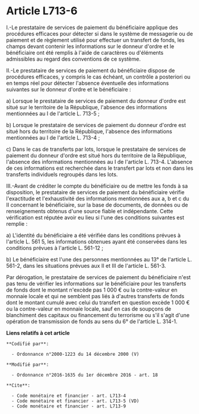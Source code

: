 # Article L713-6

I.-Le prestataire de services de paiement du bénéficiaire applique des  procédures efficaces pour détecter si dans le système
de messagerie ou  de paiement et de règlement utilisé pour effectuer un transfert de  fonds, les champs devant contenir les
informations sur le donneur  d'ordre et le bénéficiaire ont été remplis à l'aide de caractères ou  d'éléments admissibles au
regard des conventions de ce système. 

II.-Le prestataire de services de paiement du bénéficiaire dispose de  procédures efficaces, y compris le cas échéant, un
contrôle a posteriori  ou en temps réel pour détecter l'absence éventuelle des informations  suivantes sur le donneur d'ordre
et le bénéficiaire : 

a) Lorsque le prestataire de services de paiement du donneur d'ordre  est situé sur le territoire de la République, l'absence
des informations  mentionnées au I de l'article L. 713-5 ; 

b)  Lorsque le prestataire de services de paiement du donneur d'ordre est  situé hors du territoire de la République,
l'absence des informations  mentionnées au I de l'article L. 713-4 ; 

c) Dans  le cas de transferts par lots, lorsque le prestataire de services de  paiement du donneur d'ordre est situé hors du
territoire de la  République, l'absence des informations mentionnées au I de l'article L.  713-4. L'absence de ces
informations est recherchée dans le transfert  par lots et non dans les transferts individuels regroupés dans les lots.  

III.-Avant de créditer le compte du bénéficiaire  ou de mettre les fonds à sa disposition, le prestataire de services de
paiement du bénéficiaire vérifie l'exactitude et l'exhaustivité des  informations mentionnées aux a, b et c du II concernant
le bénéficiaire,  sur la base de documents, de données ou de renseignements obtenus d'une  source fiable et indépendante.
Cette vérification est réputée avoir eu  lieu si l'une des conditions suivantes est remplie : 

a) L'identité du bénéficiaire a été vérifiée dans les conditions  prévues à l'article L. 561 5, les informations obtenues
ayant été  conservées dans les conditions prévues à l'article L. 561-12 ; 

b) Le bénéficiaire est l'une des personnes mentionnées au 13° de  l'article L. 561-2, dans les situations prévues aux II et
III de  l'article L. 561-3. 

Par dérogation, le  prestataire de services de paiement du bénéficiaire n'est pas tenu de  vérifier les informations sur le
bénéficiaire pour les transferts de  fonds dont le montant n'excède pas 1 000 € ou la contre-valeur en  monnaie locale et qui
ne semblent pas liés à d'autres transferts de  fonds dont le montant cumulé avec celui du transfert en question excède 1  000
€ ou la contre-valeur en monnaie locale, sauf en cas de soupçons de  blanchiment des capitaux ou financement du terrorisme ou
s'il s'agit  d'une opération de transmission de fonds au sens du 6° de l'article L.  314-1.

**Liens relatifs à cet article**

	**Codifié par**:

	  - Ordonnance n°2000-1223 du 14 décembre 2000 (V)

	**Modifié par**:

	  - Ordonnance n°2016-1635 du 1er décembre 2016 - art. 18

	**Cite**:

	  - Code monétaire et financier - art. L713-4
	  - Code monétaire et financier - art. L713-5 (VD)
	  - Code monétaire et financier - art. L713-9
